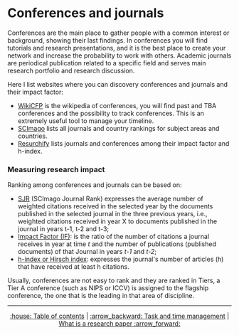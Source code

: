 # Conferences and journals
Conferences are the main place to gather people with a common interest or background, showing their last findings. In conferences you will find tutorials and research presentations, and it is the best place to create your network and increase the probability to work with others.
Academic journals are periodical publication related to a specific field and serves main research portfolio and research discussion.

Here I list websites where you can discovery conferences and journals and their impact factor:
* [WikiCFP](http://www.wikicfp.com/cfp/) is the wikipedia of conferences, you will find past and TBA conferences and the possibility to track conferences. This is an extremely useful tool to manage your timeline.
* [SCImago](https://www.scimagojr.com/) lists all journals and country rankings for subject areas and countries.
* [Resurchify](https://www.resurchify.com/) lists journals and conferences among their impact factor and h-index.

### Measuring research impact
Ranking among conferences and journals can be based on:
* [SJR](https://en.wikipedia.org/wiki/SCImago_Journal_Rank) (SCImago Journal Rank) expresses the average number of weighted citations received in the selected year by the documents published in the selected journal in the three previous years, i.e., weighted citations received in year X to documents published in the journal in years t-1, t-2 and t-3;
* [Impact Factor (IF)](https://en.wikipedia.org/wiki/Impact_factor): is the ratio of the number of citations a journal receives in year at time *t* and the number of publications (published documents) of that Journal in years *t-1* and *t-2*;
* [h-index or Hirsch index](https://en.wikipedia.org/wiki/H-index): expresses the journal's number of articles (h) that have received at least h citations.

Usually, conferences are not easy to rank and they are ranked in Tiers, a Tier A conference (such as NIPS or ICCV) is assigned to the flagship conference, the one that is the leading in that area of discipline.


---
<div align="center">
<a href='https://github.com/ric-sar/ultimate_phd_student_guide'>:house: Table of contents</a> | 
<a href='https://github.com/ric-sar/ultimate_phd_student_guide/blob/main/task_and_time_management.md'>:arrow_backward: Task and time management</a> |
<a href='https://github.com/ric-sar/ultimate_phd_student_guide/blob/main/what_is_a_research_paper.md'>What is a research paper :arrow_forward:</a>
</div>
